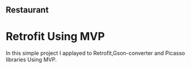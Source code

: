 ## Restaurant
# Retrofit Using MVP
In this simple project I applayed to Retrofit,Gson-converter and Picasso libraries Using MVP.
